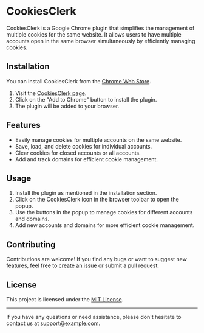 # CookiesClerk

CookiesClerk is a Google Chrome plugin that simplifies the management of multiple cookies for the same website. It allows users to have multiple accounts open in the same browser simultaneously by efficiently managing cookies.

## Installation

You can install CookiesClerk from the [Chrome Web Store](link-to-chrome-web-store).

1. Visit the [CookiesClerk page](link-to-chrome-web-store).
2. Click on the "Add to Chrome" button to install the plugin.
3. The plugin will be added to your browser.

## Features

- Easily manage cookies for multiple accounts on the same website.
- Save, load, and delete cookies for individual accounts.
- Clear cookies for closed accounts or all accounts.
- Add and track domains for efficient cookie management.

## Usage

1. Install the plugin as mentioned in the installation section.
2. Click on the CookiesClerk icon in the browser toolbar to open the popup.
3. Use the buttons in the popup to manage cookies for different accounts and domains.
4. Add new accounts and domains for more efficient cookie management.

## Contributing
    
Contributions are welcome! If you find any bugs or want to suggest new features, feel free to [create an issue](https://github.com/14790897/CookiesClerk/issues) or submit a pull request.

## License

This project is licensed under the [MIT License](./LICENSE).

---

If you have any questions or need assistance, please don't hesitate to contact us at [support@example.com](mailto:support@example.com).
